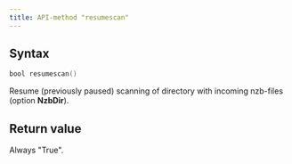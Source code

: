 ```yaml
---
title: API-method "resumescan"
---
```

## Syntax
```swift
bool resumescan()
```

Resume (previously paused) scanning of directory with incoming nzb-files (option **NzbDir**).

## Return value
Always "True".
